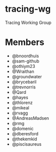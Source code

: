 # tracing-wg

Tracing Working Group

# Members

* @bnoordhuis 
* @sam-github 
* @othiym23 
* @Wraithan 
* @groundwater 
* @brycebaril 
* @trevnorris 
* @Qard 
* @hayes
* @thlorenz
* @mikeal
* @rvagg
* @AndreasMadsen
* @rmg
* @domenic
* @dberesford
* @thekemkid
* @piscisaureus
